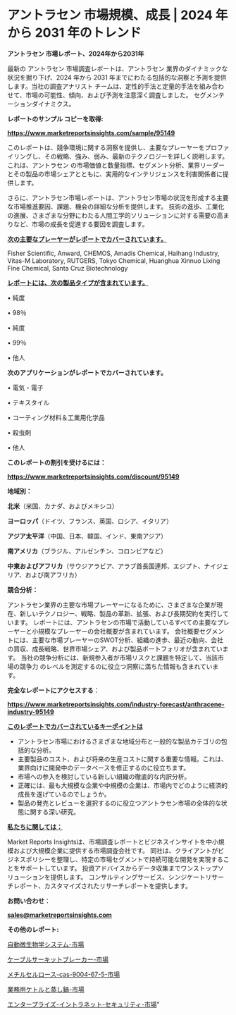 # アントラセン 市場規模、成長 | 2024 年から 2031 年のトレンド

<strong>アントラセン 市場レポート、2024年から2031年</strong>

最新の アントラセン 市場調査レポートは、アントラセン 業界のダイナミックな状況を掘り下げ、2024 年から 2031 年までにわたる包括的な洞察と予測を提供します。当社の調査アナリスト チームは、定性的手法と定量的手法を組み合わせて、市場の可能性、傾向、および予測を注意深く調査しました。 セグメンテーションダイナミクス。



<strong>レポートのサンプル コピーを取得:</strong> <a href=https://www.marketreportsinsights.com/sample/95149>

<strong><u>https://www.marketreportsinsights.com/sample/95149</u></strong></a>

このレポートは、競争環境に関する洞察を提供し、主要なプレーヤーをプロファイリングし、その戦略、強み、弱み、最新のテクノロジーを詳しく説明します。 これは、アントラセン の市場価値と数量指標、セグメント分析、業界リーダーとその製品の市場シェアとともに、実用的なインテリジェンスを利害関係者に提供します。

さらに、アントラセン市場レポートは、アントラセン市場の状況を形成する主要な市場推進要因、課題、機会の詳細な分析を提供します。 技術の進歩、工業化の進展、さまざまな分野にわたる人間工学的ソリューションに対する需要の高まりなど、市場の成長を促進する要因を調査します。



<strong><u>次の主要なプレーヤーがレポートでカバーされています。</u></strong>

Fisher Scientific, Anward, CHEMOS, Amadis Chemical, Haihang Industry, Vitas-M Laboratory, RUTGERS, Tokyo Chemical, Huanghua Xinnuo Lixing Fine Chemical, Santa Cruz Biotechnology



<strong><u><b>レポートには、次の製品タイプが含まれています。</b></u></strong>

• 純度

• 98％

• 純度

• 99％

• 他人



<strong><b>次のアプリケーションがレポートでカバーされています。</b></strong>

• 電気・電子

• テキスタイル

• コーティング材料＆工業用化学品

• 殺虫剤

• 他人



<strong><b>このレポートの割引を受けるには：</b></strong><a href=https://www.marketreportsinsights.com/discount/95149>

<strong><u>https://www.marketreportsinsights.com/discount/95149</u></strong></a>



<strong>地域別：</strong>



<strong>北米</strong>（米国、カナダ、およびメキシコ）



<strong>ヨーロッパ</strong>（ドイツ、フランス、英国、ロシア、イタリア）



<strong>アジア太平洋</strong>（中国、日本、韓国、インド、東南アジア）



<strong>南アメリカ</strong>（ブラジル、アルゼンチン、コロンビアなど）



<strong>中東およびアフリカ</strong>（サウジアラビア、アラブ首長国連邦、エジプト、ナイジェリア、および南アフリカ）



<strong>競合分析：</strong>

アントラセン業界の主要な市場プレーヤーになるために、さまざまな企業が現在、新しいテクノロジー、戦略、製品の革新、拡張、および長期契約を実行しています。 レポートには、アントラセンの市場で活動しているすべての主要なプレーヤーと小規模なプレーヤーの会社概要が含まれています。 会社概要セグメントには、主要な市場プレーヤーのSWOT分析、組織の進歩、最近の動向、会社の買収、成長戦略、世界市場シェア、および製品ポートフォリオが含まれています。 当社の競争分析には、新規参入者が市場リスクと課題を特定して、当該市場の競争力 のレベルを測定するのに役立つ洞察に満ちた情報も含まれています。



<strong>完全なレポートにアクセスする</strong>：

<a href=https://www.marketreportsinsights.com/industry-forecast/anthracene-industry-95149>

<strong><u>https://www.marketreportsinsights.com/industry-forecast/anthracene-industry-95149</u></strong></a>



<strong><u><b>このレポートでカバーされているキーポイントは</b></u></strong>
<ul>
  <li>アントラセン市場におけるさまざまな地域分布と一般的な製品カテゴリの包括的な分析。</li>
  <li>主要製品のコスト、および将来の生産コストに関する重要な情報。これは、業界向けに開発中のデータベースを修正するのに役立ちます。</li>
  <li>市場への参入を検討している新しい組織の徹底的な内訳分析。</li>
  <li>正確には、最も大規模な企業や中規模の企業は、市場内でどのように経済的成長を遂げているのでしょうか。</li>
  <li>製品の発売とレビューを選択するのに役立つアントラセン市場の全体的な状態に関する深い研究。</li>
</ul>


<strong><u><b>私たちに関しては：</b></u></strong>

Market Reports Insightsは、市場調査レポートとビジネスインサイトを中小規模および大規模企業に提供する市場調査会社です。 同社は、クライアントがビジネスポリシーを整理し、特定の市場セグメントで持続可能な開発を実現することをサポートしています。 投資アドバイスからデータ収集までワンストップソリューションを提供します。 コンサルティングサービス、シンジケートリサーチレポート、カスタマイズされたリサーチレポートを提供します。



<strong><b>お問い合わせ</b></strong>：

<a href=mailto:sales@marketreportsinsights.com>

<strong><u>sales@marketreportsinsights.com</u></strong></a>



<strong>その他のレポート:</strong>

<a href=https://www.linkedin.com/pulse/自動微生物学システム-市場-2023-競争分析と事業成長-2030-2km3f/>自動微生物学システム-市場</a>

<a href=https://www.linkedin.com/pulse/ケーブルサーキットブレーカー-市場-2023-推進要因と成長機会-2030-prl1f/>ケーブルサーキットブレーカー-市場</a>

<a href=https://www.linkedin.com/pulse/メチルセルロース-cas-9004-67-5-市場-2023-新興市場-gohtf/>メチルセルロース-cas-9004-67-5-市場</a>

<a href=https://www.linkedin.com/pulse/業務用ケトルと蒸し鍋-市場-2030-年までの需要に焦点を当てた-2023-5n2yf/>業務用ケトルと蒸し鍋-市場</a>

<a href=https://www.linkedin.com/pulse/エンタープライズ-イントラネット-セキュリティ-市場-2023-推進要因と成長機会-nr6if/>エンタープライズ-イントラネット-セキュリティ-市場</a>"
